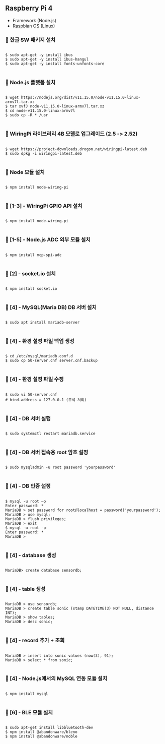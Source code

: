 ## Raspberry Pi 4

* Framework (Node.js)
* Raspbian OS (Linux)

### :floppy_disk: 한글 SW 패키지 설치

<pre>
<code>
$ sudo apt-get -y install ibus
$ sudo apt-get -y install ibus-hangul
$ sudo apt-get -y install fonts-unfonts-core
</code>
</pre>

### :floppy_disk: Node.js 플랫폼 설치

<pre>
<code>
$ wget https://nodejs.org/dist/v11.15.0/node-v11.15.0-linux-armv7l.tar.xz
$ tar xvfJ node-v11.15.0-linux-armv7l.tar.xz
$ cd node-v11.15.0-linux-armv7l
$ sudo cp -R * /usr
</code>
</pre>

### :floppy_disk: WiringPi 라이브러리 4B 모델로 업그레이드 (2.5 -> 2.52)

<pre>
<code>
$ wget https://project-downloads.drogon.net/wiringpi-latest.deb
$ sudo dpkg -i wiringpi-latest.deb
</code>
</pre>

### :floppy_disk: Node 모듈 설치

<pre>
<code>
$ npm install node-wiring-pi
</code>
</pre>

### :floppy_disk: [1-3] - WiringPi GPIO API 설치

<pre>
<code>
$ npm install node-wiring-pi
</code>
</pre>

### :floppy_disk: [1-5] - Node.js ADC 외부 모듈 설치

<pre>
<code>
$ npm install mcp-spi-adc
</code>
</pre>

### :floppy_disk: [2] - socket.io 설치

<pre>
<code>
$ npm install socket.io
</code>
</pre>

### :floppy_disk: [4] - MySQL(Maria DB) DB 서버 설치

<pre>
<code>
$ sudo apt install mariadb-server
</code>
</pre>

### :floppy_disk: [4] - 환경 설정 파일 백업 생성

<pre>
<code>
$ cd /etc/mysql/mariadb.conf.d
$ sudo cp 50-server.cnf server.cnf.backup
</code>
</pre>

### :floppy_disk: [4] - 환경 설정 파일 수정

<pre>
<code>
$ sudo vi 50-server.cnf 
# bind-address = 127.0.0.1 (주석 처리)
</code>
</pre>

### :floppy_disk: [4] - DB 서버 실행

<pre>
<code>
$ sudo systemctl restart mariadb.service
</code>
</pre>

### :floppy_disk: [4] - DB 서버 접속용 root 암호 설정

<pre>
<code>
$ sudo mysqladmin -u root password 'yourpassword'
</code>
</pre>

### :floppy_disk: [4] - DB 인증 설정

<pre>
<code>
$ mysql -u root –p
Enter password: *
MariaDB > set password for root@localhost = password('yourpassword');
MariaDB > use mysql;
MariaDB > flush privileges;
MariaDB > exit
$ mysql -u root -p
Enter password: *
MariaDB >
</code>
</pre>

### :floppy_disk: [4] - database 생성

<pre>
<code>
MariaDB> create database sensordb;
</code>
</pre>

### :floppy_disk: [4] - table 생성

<pre>
<code>
MariaDB > use sensordb;
MariaDB > create table sonic (stamp DATETIME(3) NOT NULL, distance INT);
MariaDB > show tables;
MariaDB > desc sonic;
</code>
</pre>

### :floppy_disk: [4] - record 추가 + 조회

<pre>
<code>
MariaDB > insert into sonic values (now(3), 91);
MariaDB > select * from sonic;
</code>
</pre>

### :floppy_disk: [4] - Node.js에서의 MySQL 연동 모듈 설치

<pre>
<code>
$ npm install mysql
</code>
</pre>

### :floppy_disk: [6] - BLE 모듈 설치
<pre>
<code>
$ sudo apt-get install libbluetooth-dev
$ npm install @abandonware/bleno
$ npm install @abandonware/noble
</code>
</pre>
